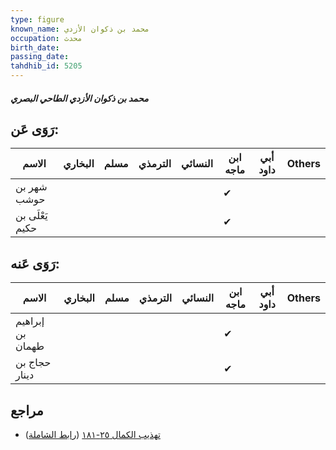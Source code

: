 ```yaml
---
type: figure
known_name: محمد بن ذكوان الأزدي
occupation: محدث
birth_date:
passing_date:
tahdhib_id: 5205
---
```

##### محمد بن ذكوان الأزدي الطاحي البصري

## رَوَى عَن:
| الاسم           | البخاري | مسلم | الترمذي | النسائي | ابن ماجه | أبي داود | Others |
| --------------- | ------- | ---- | ------- | ------- | -------- | -------- | ------ |
| شهر بن حوشب     |         |      |         |         | ✔        |          |        |
| يَعْلَى بن حكيم |         |      |         |         | ✔        |          |        |
## رَوَى عَنه:
| الاسم            | البخاري | مسلم | الترمذي | النسائي | ابن ماجه | أبي داود | Others |
| ---------------- | ------- | ---- | ------- | ------- | -------- | -------- | ------ |
| إبراهيم بن طهمان |         |      |         |         | ✔        |          |        |
| حجاج بن دينار    |         |      |         |         | ✔        |          |        |
## مراجع
- [تهذيب الكمال ٢٥-١٨١](obsidian://open?vault=Tahdhib-al-Kamal&file=Figures/٥٢٠٥-محمد%20بن%20ذكوان%20الأزدي%20الطاحي%20البصري) ([رابط الشاملة](https://shamela.ws/book/3722/13274))